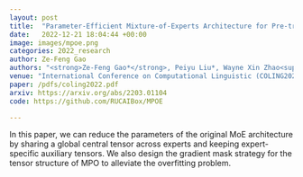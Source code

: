 ```yaml
---
layout: post
title:  "Parameter-Efficient Mixture-of-Experts Architecture for Pre-trained Language Models"
date:   2022-12-21 18:04:44 +00:00
image: images/mpoe.png
categories: 2022_research
author: Ze-Feng Gao
authors: "<strong>Ze-Feng Gao*</strong>, Peiyu Liu*, Wayne Xin Zhao<sup>#</sup>, Zhong-Yi Lu, Ji-Rong Wen"
venue: "International Conference on Computational Linguistic (COLING2022), Oral Presentation"
paper: /pdfs/coling2022.pdf
arxiv: https://arxiv.org/abs/2203.01104
code: https://github.com/RUCAIBox/MPOE

---
```

In this paper, we can reduce the parameters of the original MoE architecture by sharing a global central tensor across experts and keeping expert-specific auxiliary tensors. We also design the gradient mask strategy for the tensor structure of MPO to alleviate the overfitting problem.